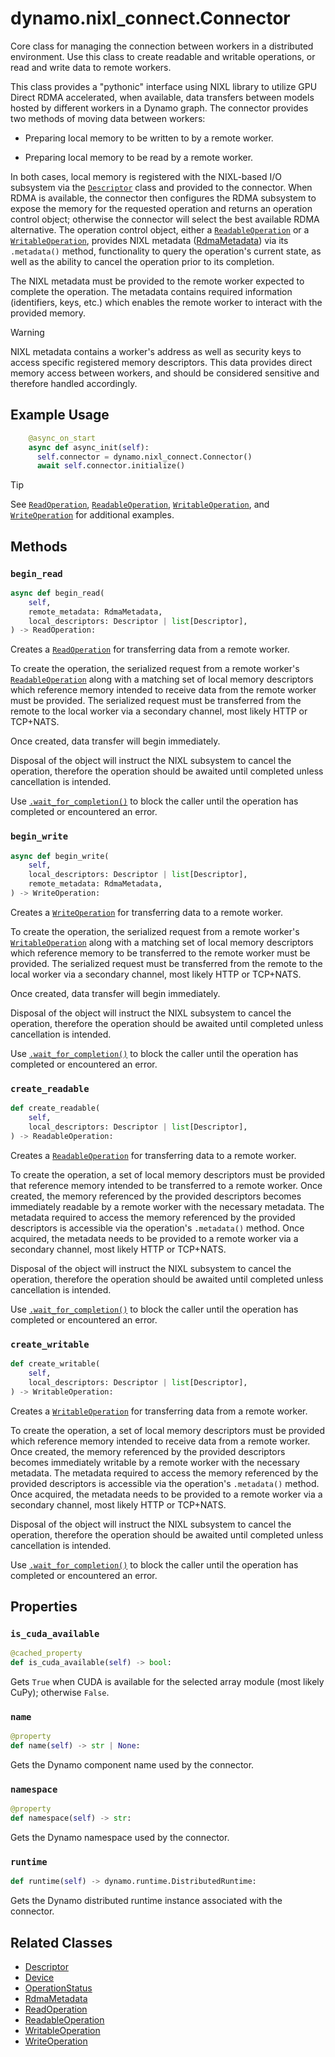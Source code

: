 <!--
SPDX-FileCopyrightText: Copyright (c) 2025 NVIDIA CORPORATION & AFFILIATES. All rights reserved.
SPDX-License-Identifier: Apache-2.0

Licensed under the Apache License, Version 2.0 (the "License");
you may not use this file except in compliance with the License.
You may obtain a copy of the License at

http://www.apache.org/licenses/LICENSE-2.0

Unless required by applicable law or agreed to in writing, software
distributed under the License is distributed on an "AS IS" BASIS,
WITHOUT WARRANTIES OR CONDITIONS OF ANY KIND, either express or implied.
See the License for the specific language governing permissions and
limitations under the License.
-->

# dynamo.nixl_connect.Connector

Core class for managing the connection between workers in a distributed environment.
Use this class to create readable and writable operations, or read and write data to remote workers.

This class provides a "pythonic" interface using NIXL library to utilize GPU Direct RDMA accelerated, when available, data transfers between models hosted by different workers in a Dynamo graph.
The connector provides two methods of moving data between workers:

  - Preparing local memory to be written to by a remote worker.

  - Preparing local memory to be read by a remote worker.

In both cases, local memory is registered with the NIXL-based I/O subsystem via the [`Descriptor`](#descriptor) class and provided to the connector.
When RDMA is available, the connector then configures the RDMA subsystem to expose the memory for the requested operation and returns an operation control object;
otherwise the connector will select the best available RDMA alternative.
The operation control object, either a [`ReadableOperation`](readable_operation.md) or a [`WritableOperation`](writable_operation.md),
provides NIXL metadata ([RdmaMetadata](rdma_metadata.md)) via its `.metadata()` method, functionality to query the operation's current state, as well as the ability to cancel the operation prior to its completion.

The NIXL metadata must be provided to the remote worker expected to complete the operation.
The metadata contains required information (identifiers, keys, etc.) which enables the remote worker to interact with the provided memory.

> [!Warning]
> NIXL metadata contains a worker's address as well as security keys to access specific registered memory descriptors.
> This data provides direct memory access between workers, and should be considered sensitive and therefore handled accordingly.


## Example Usage

```python
    @async_on_start
    async def async_init(self):
      self.connector = dynamo.nixl_connect.Connector()
      await self.connector.initialize()
```

> [!Tip]
> See [`ReadOperation`](read_operation.md#example-usage), [`ReadableOperation`](readable_operation.md#example-usage),
> [`WritableOperation`](writable_operation.md#example-usage), and [`WriteOperation`](write_operation.md#example-usage)
> for additional examples.


## Methods

### `begin_read`

```python
async def begin_read(
    self,
    remote_metadata: RdmaMetadata,
    local_descriptors: Descriptor | list[Descriptor],
) -> ReadOperation:
```

Creates a [`ReadOperation`](read_operation.md) for transferring data from a remote worker.

To create the operation, the serialized request from a remote worker's [`ReadableOperation`](readable_operation.md)
along with a matching set of local memory descriptors which reference memory intended to receive data from the remote worker
must be provided.
The serialized request must be transferred from the remote to the local worker via a secondary channel, most likely HTTP or TCP+NATS.

Once created, data transfer will begin immediately.

Disposal of the object will instruct the NIXL subsystem to cancel the operation,
therefore the operation should be awaited until completed unless cancellation is intended.

Use [`.wait_for_completion()`](read_operation.md#wait_for_completion) to block the caller until the operation has completed or encountered an error.

### `begin_write`

```python
async def begin_write(
    self,
    local_descriptors: Descriptor | list[Descriptor],
    remote_metadata: RdmaMetadata,
) -> WriteOperation:
```

Creates a [`WriteOperation`](write_operation.md) for transferring data to a remote worker.

To create the operation, the serialized request from a remote worker's [`WritableOperation`](writable_operation.md)
along with a matching set of local memory descriptors which reference memory to be transferred to the remote worker
must be provided.
The serialized request must be transferred from the remote to the local worker via a secondary channel, most likely HTTP or TCP+NATS.

Once created, data transfer will begin immediately.

Disposal of the object will instruct the NIXL subsystem to cancel the operation,
therefore the operation should be awaited until completed unless cancellation is intended.

Use [`.wait_for_completion()`](write_operation.md#wait_for_completion) to block the caller until the operation has completed or encountered an error.

### `create_readable`

```python
def create_readable(
    self,
    local_descriptors: Descriptor | list[Descriptor],
) -> ReadableOperation:
```

Creates a [`ReadableOperation`](readable_operation.md) for transferring data to a remote worker.

To create the operation, a set of local memory descriptors must be provided that reference memory intended to be transferred to a remote worker.
Once created, the memory referenced by the provided descriptors becomes immediately readable by a remote worker with the necessary metadata.
The metadata required to access the memory referenced by the provided descriptors is accessible via the operation's `.metadata()` method.
Once acquired, the metadata needs to be provided to a remote worker via a secondary channel, most likely HTTP or TCP+NATS.

Disposal of the object will instruct the NIXL subsystem to cancel the operation,
therefore the operation should be awaited until completed unless cancellation is intended.

Use [`.wait_for_completion()`](readable_operation.md#wait_for_completion) to block the caller until the operation has completed or encountered an error.

### `create_writable`

```python
def create_writable(
    self,
    local_descriptors: Descriptor | list[Descriptor],
) -> WritableOperation:
```

Creates a [`WritableOperation`](writable_operation.md) for transferring data from a remote worker.

To create the operation, a set of local memory descriptors must be provided which reference memory intended to receive data from a remote worker.
Once created, the memory referenced by the provided descriptors becomes immediately writable by a remote worker with the necessary metadata.
The metadata required to access the memory referenced by the provided descriptors is accessible via the operation's `.metadata()` method.
Once acquired, the metadata needs to be provided to a remote worker via a secondary channel, most likely HTTP or TCP+NATS.

Disposal of the object will instruct the NIXL subsystem to cancel the operation,
therefore the operation should be awaited until completed unless cancellation is intended.

Use [`.wait_for_completion()`](writable_operation.md#wait_for_completion) to block the caller until the operation has completed or encountered an error.


## Properties

### `is_cuda_available`

```python
@cached_property
def is_cuda_available(self) -> bool:
```

Gets `True` when CUDA is available for the selected array module (most likely CuPy); otherwise `False`.

### `name`

```python
@property
def name(self) -> str | None:
```

Gets the Dynamo component name used by the connector.

### `namespace`

```python
@property
def namespace(self) -> str:
```

Gets the Dynamo namespace used by the connector.

### `runtime`

```python
def runtime(self) -> dynamo.runtime.DistributedRuntime:
```

Gets the Dynamo distributed runtime instance associated with the connector.

## Related Classes

  - [Descriptor](descriptor.md)
  - [Device](device.md)
  - [OperationStatus](operation_status.md)
  - [RdmaMetadata](rdma_metadata.md)
  - [ReadOperation](read_operation.md)
  - [ReadableOperation](readable_operation.md)
  - [WritableOperation](writable_operation.md)
  - [WriteOperation](write_operation.md)
